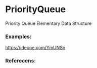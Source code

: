 # PriorityQueue
Priority Queue Elementary Data Structure

### Examples:
https://ideone.com/YmUNSn

### Referecens:
